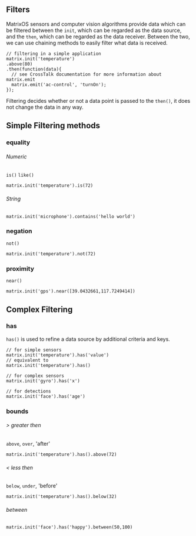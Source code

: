 ## Filters

MatrixOS sensors and computer vision algorithms provide data which can be filtered between the `init`, which can be regarded as the data source, and the `then`, which can be regarded as the data receiver. Between the two, we can use chaining methods to easily filter what data is received.

```
// filtering in a simple application
matrix.init('temperature')
.above(80)
.then(function(data){
  // see CrossTalk documentation for more information about matrix.emit
  matrix.emit('ac-control', 'turnOn');
});
```

Filtering decides whether or not a data point is passed to the `then()`, it does not change the data in any way.

## Simple Filtering methods

### equality

###### Numeric
`is()` `like()`
```
matrix.init('temperature').is(72)
```

###### String
```
matrix.init('microphone').contains('hello world')
```

### negation
`not()`
```
matrix.init('temperature').not(72)
```

### proximity
`near()`
```
matrix.init('gps').near([39.0432661,117.7249414])
```

## Complex Filtering

### has
`has()` is used to refine a data source by additional criteria and keys.

```
// for simple sensors
matrix.init('temperature').has('value')
// equivalent to
matrix.init('temperature').has()

// for complex sensors
matrix.init('gyro').has('x')

// for detections
matrix.init('face').has('age')
```

### bounds
###### > greater then
`above`, `over`, 'after'
```
matrix.init('temperature').has().above(72)
```

###### < less then
`below`, `under`, 'before'
```
matrix.init('temperature').has().below(32)
```

###### between
```
matrix.init('face').has('happy').between(50,100)
```
